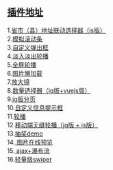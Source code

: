 ## <a href="https://lvpangpang.github.io/js-pluggs/">插件地址</a>

1.<a href="https://lvpangpang.github.io/js-pluggs/address/demo1.html">省市（县）地址联动选择器（js版）</a><br/>
2.<a href="https://lvpangpang.github.io/js-pluggs/custom-bar/demo.html">模拟滚动条</a><br/>
3.<a href="https://lvpangpang.github.io/js-pluggs/custom-pop/demo.html">自定义弹出框</a><br/>
4.<a href="https://lvpangpang.github.io/js-pluggs/fade-carousel/demo.html">淡入淡出轮播</a><br/>
5.<a href="https://lvpangpang.github.io/js-pluggs/fullPage/demo.html">全屏轮播</a><br/>
6.<a href="https://lvpangpang.github.io/js-pluggs/img-lazy/demo.html">图片懒加载</a><br/>
7.<a href="https://lvpangpang.github.io/js-pluggs/magnifier/demo.html">放大镜</a><br/>
8.<a href="https://lvpangpang.github.io/js-pluggs/num-control/vue-num.html">数量选择器（jq版+vuejs版）</a><br/>
9.<a href="https://lvpangpang.github.io/js-pluggs/page/demo.html">jq版分页</a><br/>
10.<a href="https://lvpangpang.github.io/js-pluggs/prompt-text/demo.html">自定义信息提示框</a><br/>
11.<a href="https://lvpangpang.github.io/js-pluggs/seamless-carousel/demo.html">轮播</a><br/>
12.<a href="https://lvpangpang.github.io/js-pluggs/sp/main1.html">移动端无缝轮播（jq版 + js版）</a><br/>
13.<a href="https://lvpangpang.github.io/js-pluggs/turntable/demo.html">抽奖demo</a><br/>
14.<a href="https://lvpangpang.github.io/js-pluggs/upload-pictures/demo.html"> 图片在线预览</a><br/>
15.<a href="https://lvpangpang.github.io/js-pluggs/water-fall/demo.html"> ajax+瀑布流</a><br/>
16.<a href="https://lvpangpang.github.io/js-pluggs/mobile-carousel/index.html">轻量级swiper</a><br/>





